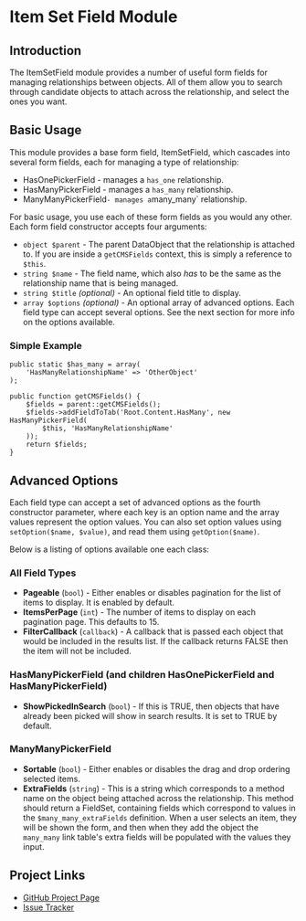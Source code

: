 # Item Set Field Module

## Introduction

The ItemSetField module provides a number of useful form fields for managing
relationships between objects. All of them allow you to search through candidate
objects to attach across the relationship, and select the ones you want.

## Basic Usage

This module provides a base form field, ItemSetField, which cascades into
several form fields, each for managing a type of relationship:

*  HasOnePickerField - manages a `has_one` relationship.
*  HasManyPickerField - manages a `has_many` relationship.
*  ManyManyPickerField` - manages a `many_many` relationship.

For basic usage, you use each of these form fields as you would any other. Each
form field constructor accepts four arguments:

* `object $parent` - The parent DataObject that the relationship is attached
   to. If you are inside a `getCMSFields` context, this is simply a reference
   to `$this`.
*  `string $name` - The field name, which also _has_ to be the same as the
   relationship name that is being managed.
*  `string $title` _(optional)_ - An optional field title to display.
*  `array $options` _(optional)_ - An optional array of advanced options. Each
   field type can accept several options. See the next section for more info
   on the options available.

### Simple Example

    public static $has_many = array(
        'HasManyRelationshipName' => 'OtherObject'
    );
    
    public function getCMSFields() {
        $fields = parent::getCMSFields();
        $fields->addFieldToTab('Root.Content.HasMany', new HasManyPickerField(
            $this, 'HasManyRelationshipName'
        ));
        return $fields;
    }

## Advanced Options

Each field type can accept a set of advanced options as the fourth constructor
parameter, where each key is an option name and the array values represent the
option values. You can also set option values using `setOption($name, $value)`,
and read them using `getOption($name)`.

Below is a listing of options available one each class:

### All Field Types

*  **Pageable** (`bool`) - Either enables or disables pagination for the list of
   items to display. It is enabled by default.
*  **ItemsPerPage** (`int`) - The number of items to display on each pagination
   page. This defaults to 15.
*  **FilterCallback** (`callback`) - A callback that is passed each object that
   would be included in the results list. If the callback returns FALSE then the
   item will not be included.

### HasManyPickerField (and children HasOnePickerField and HasManyPickerField)
*  **ShowPickedInSearch** (`bool`) - If this is TRUE, then objects that have
   already been picked will show in search results. It is set to TRUE by
   default.

### ManyManyPickerField

*  **Sortable** (`bool`) - Either enables or disables the drag and drop ordering
   selected items.
*  **ExtraFields** (`string`) - This is a string which corresponds to a method
   name on the object being attached across the relationship. This method should
   return a FieldSet, containing fields which correspond to values in the
   `$many_many_extraFields` definition. When a user selects an item, they will
   be shown the form, and then when they add the object the `many_many` link
   table's extra fields will be populated with the values they input.

## Project Links
*  [GitHub Project Page](https://github.com/ajshort/silverstripe-itemsetfield)
*  [Issue Tracker](https://github.com/ajshort/silverstripe-itemsetfield/issues)